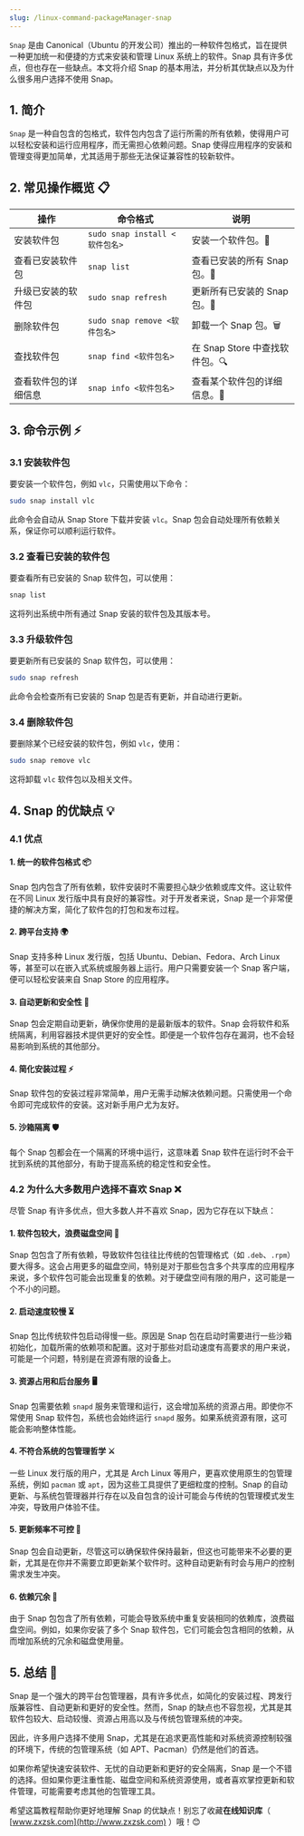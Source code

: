 ```yaml
---
slug: /linux-command-packageManager-snap
---
```




`Snap` 是由 Canonical（Ubuntu 的开发公司）推出的一种软件包格式，旨在提供一种更加统一和便捷的方式来安装和管理 Linux 系统上的软件。Snap 具有许多优点，但也存在一些缺点。本文将介绍 Snap 的基本用法，并分析其优缺点以及为什么很多用户选择不使用 Snap。

## 1. 简介

`Snap` 是一种自包含的包格式，软件包内包含了运行所需的所有依赖，使得用户可以轻松安装和运行应用程序，而无需担心依赖问题。Snap 使得应用程序的安装和管理变得更加简单，尤其适用于那些无法保证兼容性的较新软件。

## 2. 常见操作概览 📋

| 操作                       | 命令格式                            | 说明                                              |
|----------------------------|------------------------------------|---------------------------------------------------|
| 安装软件包                 | `sudo snap install <软件包名>`       | 安装一个软件包。🌟                                  |
| 查看已安装软件包           | `snap list`                        | 查看已安装的所有 Snap 包。📜                       |
| 升级已安装的软件包         | `sudo snap refresh`                 | 更新所有已安装的 Snap 包。🔄                        |
| 删除软件包                 | `sudo snap remove <软件包名>`       | 卸载一个 Snap 包。🗑️                                |
| 查找软件包                 | `snap find <软件包名>`              | 在 Snap Store 中查找软件包。🔍                      |
| 查看软件包的详细信息       | `snap info <软件包名>`              | 查看某个软件包的详细信息。📝                        |

## 3. 命令示例 ⚡

### 3.1 安装软件包

要安装一个软件包，例如 `vlc`，只需使用以下命令：

```bash
sudo snap install vlc
```

此命令会自动从 Snap Store 下载并安装 `vlc`。Snap 包会自动处理所有依赖关系，保证你可以顺利运行软件。

### 3.2 查看已安装的软件包

要查看所有已安装的 Snap 软件包，可以使用：

```bash
snap list
```

这将列出系统中所有通过 Snap 安装的软件包及其版本号。

### 3.3 升级软件包

要更新所有已安装的 Snap 软件包，可以使用：

```bash
sudo snap refresh
```

此命令会检查所有已安装的 Snap 包是否有更新，并自动进行更新。

### 3.4 删除软件包

要删除某个已经安装的软件包，例如 `vlc`，使用：

```bash
sudo snap remove vlc
```

这将卸载 `vlc` 软件包以及相关文件。

## 4. Snap 的优缺点 💡

### 4.1 优点

#### 1. **统一的软件包格式** 📦

Snap 包内包含了所有依赖，软件安装时不需要担心缺少依赖或库文件。这让软件在不同 Linux 发行版中具有良好的兼容性。对于开发者来说，Snap 是一个非常便捷的解决方案，简化了软件包的打包和发布过程。

#### 2. **跨平台支持** 🌍

Snap 支持多种 Linux 发行版，包括 Ubuntu、Debian、Fedora、Arch Linux 等，甚至可以在嵌入式系统或服务器上运行。用户只需要安装一个 Snap 客户端，便可以轻松安装来自 Snap Store 的应用程序。

#### 3. **自动更新和安全性** 🔐

Snap 包会定期自动更新，确保你使用的是最新版本的软件。Snap 会将软件和系统隔离，利用容器技术提供更好的安全性。即便是一个软件包存在漏洞，也不会轻易影响到系统的其他部分。

#### 4. **简化安装过程** ⚡

Snap 软件包的安装过程非常简单，用户无需手动解决依赖问题。只需使用一个命令即可完成软件的安装。这对新手用户尤为友好。

#### 5. **沙箱隔离** 🛡️

每个 Snap 包都会在一个隔离的环境中运行，这意味着 Snap 软件在运行时不会干扰到系统的其他部分，有助于提高系统的稳定性和安全性。

### 4.2 为什么大多数用户选择不喜欢 Snap ❌

尽管 Snap 有许多优点，但大多数人并不喜欢 Snap，因为它存在以下缺点：

#### 1. **软件包较大，浪费磁盘空间** 🐘

Snap 包包含了所有依赖，导致软件包往往比传统的包管理格式（如 `.deb`、`.rpm`）要大得多。这会占用更多的磁盘空间，特别是对于那些包含多个共享库的应用程序来说，多个软件包可能会出现重复的依赖。对于硬盘空间有限的用户，这可能是一个不小的问题。

#### 2. **启动速度较慢** ⏳

Snap 包比传统软件包启动得慢一些。原因是 Snap 包在启动时需要进行一些沙箱初始化，加载所需的依赖项和配置。这对于那些对启动速度有高要求的用户来说，可能是一个问题，特别是在资源有限的设备上。

#### 3. **资源占用和后台服务** 🖥️

Snap 包需要依赖 `snapd` 服务来管理和运行，这会增加系统的资源占用。即使你不常使用 Snap 软件包，系统也会始终运行 `snapd` 服务。如果系统资源有限，这可能会影响整体性能。

#### 4. **不符合系统的包管理哲学** ⚔️

一些 Linux 发行版的用户，尤其是 Arch Linux 等用户，更喜欢使用原生的包管理系统，例如 `pacman` 或 `apt`，因为这些工具提供了更细粒度的控制。Snap 的自动更新、与系统包管理器并行存在以及自包含的设计可能会与传统的包管理模式发生冲突，导致用户体验不佳。

#### 5. **更新频率不可控** 🔄

Snap 包会自动更新，尽管这可以确保软件保持最新，但这也可能带来不必要的更新，尤其是在你并不需要立即更新某个软件时。这种自动更新有时会与用户的控制需求发生冲突。

#### 6. **依赖冗余** 🔄

由于 Snap 包包含了所有依赖，可能会导致系统中重复安装相同的依赖库，浪费磁盘空间。例如，如果你安装了多个 Snap 软件包，它们可能会包含相同的依赖，从而增加系统的冗余和磁盘使用量。

## 5. 总结 🎯

Snap 是一个强大的跨平台包管理器，具有许多优点，如简化的安装过程、跨发行版兼容性、自动更新和更好的安全性。然而，Snap 的缺点也不容忽视，尤其是其软件包较大、启动较慢、资源占用高以及与传统包管理系统的冲突。

因此，许多用户选择不使用 Snap，尤其是在追求更高性能和对系统资源控制较强的环境下，传统的包管理系统（如 APT、Pacman）仍然是他们的首选。

如果你希望快速安装软件、无忧的自动更新和更好的安全隔离，Snap 是一个不错的选择。但如果你更注重性能、磁盘空间和系统资源使用，或者喜欢掌控更新和软件管理，可能需要考虑其他的包管理工具。

希望这篇教程帮助你更好地理解 Snap 的优缺点！别忘了收藏**在线知识库**（ [www.zxzsk.com](http://www.zxzsk.com) ）哦！😊